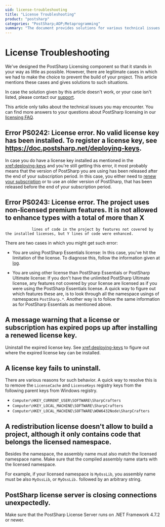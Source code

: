 ```yaml
---
uid: license-troubleshooting
title: "License Troubleshooting"
product: "postsharp"
categories: "PostSharp;AOP;Metaprogramming"
summary: "The document provides solutions for various technical issues that may arise with the PostSharp Licensing component, including license errors, uninstallation failures, and unexpected server disconnections."
---
```

# License Troubleshooting

We've designed the PostSharp Licensing component so that it stands in your way as little as possible. However, there are legitimate cases in which we had to make the choice to prevent the build of your project. This article mentions these cases and gives solutions to such situations.

In case the solution given by this article doesn't work, or your case isn't listed, please contact our [support](https://www.postsharp.net/support). 

This article only talks about the technical issues you may encounter. You can find more answers to your questions about PostSharp licensing in our [licensing FAQ](https://www.postsharp.net/il/pricing/faq). 


## Error PS0242: License error. No valid license key has been installed. To register a license key, see https://doc.postsharp.net/deploying-keys.

In case you do have a license key installed as mentioned in the <xref:deploying-keys> and you're still getting this error, it most probably means that the version of PostSharp you are using has been released after the end of your subscription period. In this case, you either need to [renew your subscription](https://www.postsharp.net/il/pricing/upgrades-and-renewals) or to use an older version of PostSharp, that has been released before the end of your subscription period. 


## Error PS0243: License error. The project uses non-licensed premium features. It is not allowed to enhance types with a total of more than X
				lines of code in the project by features not covered by the installed licenses, but Y lines of code were enhanced.

There are two cases in which you might get such error:

* You are using PostSharp Essentials license:
    In this case, you've hit the limitation of the license. To diagnose this, follow the information given at [log](xref:express-limitations#diagnosing-licensing-issues). 

* You are using other license than PostSharp Essentials or PostSharp Ultimate license:
    If you don't have the unlimited PostSharp Ultimate license, any features not covered by your license are licensed as if you were using the PostSharp Essentials license.
    A quick way to figure out which features these are, is to look through all the namespace usings of namespaces `PostSharp.*`. 
    Another way is to follow the same information as for PostSharp Essentials as mentioned above.


## A message warning that a license or subscription has expired pops up after installing a renewed license key.

Uninstall the expired license key. See <xref:deploying-keys> to figure out where the expired license key can be installed. 


## A license key fails to uninstall.

There are various reasons for such behavior. A quick way to resolve this is to remove the `LicenseCache` and `LicenseKeys` registry keys from the following parent keys from Windows registry. 

* `Computer\HKEY_CURRENT_USER\SOFTWARE\SharpCrafters`
* `Computer\HKEY_LOCAL_MACHINE\SOFTWARE\SharpCrafters`
* `Computer\HKEY_LOCAL_MACHINE\SOFTWARE\WOW6432Node\SharpCrafters`

## A redistribution license doesn't allow to build a project, although it only contains code that belongs the licensed namespace.

Besides the namespace, the assembly name must also match the licensed namespace name. Make sure that the compiled assembly name starts with the licensed namespace.

For example, if your licensed namespace is `MyOssLib`, you assembly name must be also `MyOssLib`, or `MyOssLib.` followed by an arbitrary string. 


## PostSharp license server is closing connections unexpectedly.

Make sure that the PostSharp License Server runs on .NET Framework 4.7.2 or newer.


